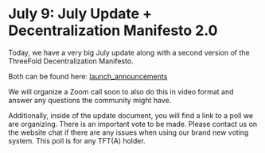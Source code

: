 # July 9: July Update + Decentralization Manifesto 2.0

Today, we have a very big July update along with a second version of the ThreeFold Decentralization Manifesto.

Both can be found here: [launch_announcements](launch_announcements)

We will organize a Zoom call soon to also do this in video format and answer any questions the community might have.

Additionally, inside of the update document, you will find a link to a poll we are organizing. There is an important vote to be made. Please contact us on the website chat if there are any issues when using our brand new voting system. This poll is for any TFT(A) holder.
